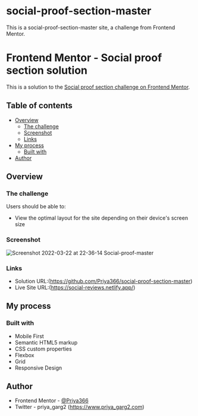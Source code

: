 # social-proof-section-master
This is a social-proof-section-master site, a challenge from Frontend Mentor.


# Frontend Mentor - Social proof section solution

This is a solution to the [Social proof section challenge on Frontend Mentor](https://www.frontendmentor.io/challenges/social-proof-section-6e0qTv_bA).

## Table of contents

- [Overview](#overview)
  - [The challenge](#the-challenge)
  - [Screenshot](#screenshot)
  - [Links](#links)
- [My process](#my-process)
  - [Built with](#built-with)
- [Author](#author)


## Overview

### The challenge

Users should be able to:

- View the optimal layout for the site depending on their device's screen size

### Screenshot
![Screenshot 2022-03-22 at 22-36-14 Social-proof-master](https://user-images.githubusercontent.com/96676832/159536027-4b9d1953-a64b-4c41-a705-46ce2adb3730.png)





### Links

- Solution URL:(https://github.com/Priya366/social-proof-section-master)
- Live Site URL:(https://social-reviews.netlify.app/)

## My process

### Built with

- Mobile First
- Semantic HTML5 markup
- CSS custom properties
- Flexbox
- Grid
- Responsive Design 

## Author

- Frontend Mentor - [@Priya366](https://www.frontendmentor.io/profile/Priya366)
- Twitter - priya_garg2 (https://www.priya_garg2.com)
